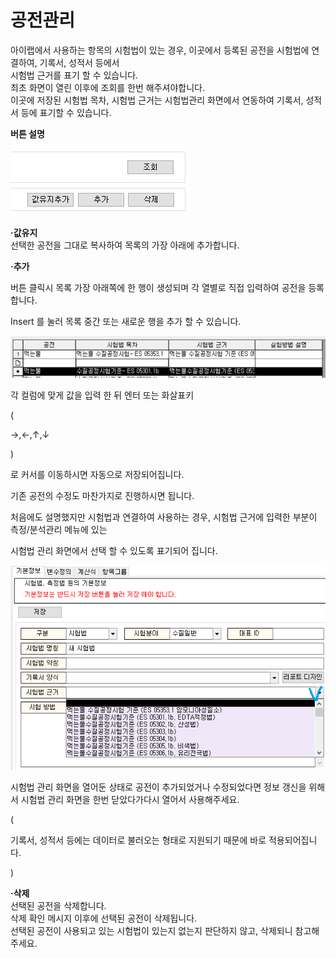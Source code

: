 # 공전관리

아이랩에서 사용하는 항목의 시험법이 있는 경우, 이곳에서 등록된 공전을 시험법에 연결하여, 기록서, 성적서 등에서  
시험법 근거를 표기 할 수 있습니다.  
최초 화면이 열린 이후에 조회를 한번 해주셔야합니다.  
이곳에 저장된 시험법 목차, 시험법 근거는 시험법관리 화면에서 연동하여 기록서, 성적서 등에 표기할 수 있습니다.

**버튼 설명**

![](../.gitbook/assets/49-4.png)

**·값유지**  
선택한 공전을 그대로 복사하여 목록의 가장 아래에 추가합니다.

**·추가**

버튼 클릭시 목록 가장 아래쪽에 한 행이 생성되며 각 열별로 직접 입력하여 공전을 등록합니다.

Insert 를 눌러 목록 중간 또는 새로운 행을 추가 할 수 있습니다.

![](../.gitbook/assets/50-1.png)

각 컬럼에 맞게 값을 입력 한 뒤 엔터 또는 화살표키

\(

→,←,↑,↓

\)

로 커서를 이동하시면 자동으로 저장되어집니다.

기존 공전의 수정도 마찬가지로 진행하시면 됩니다.

처음에도 설명했지만 시험법과 연결하여 사용하는 경우, 시험법 근거에 입력한 부분이 측정/분석관리 메뉴에 있는

시험법 관리 화면에서 선택 할 수 있도록 표기되어 집니다.

![](../.gitbook/assets/51%20%287%29.png)

시험법 관리 화면을 열어둔 상태로 공전이 추가되었거나 수정되었다면 정보 갱신을 위해서 시험법 관리 화면을 한번 닫았다가다시 열어서 사용해주세요.

\(

기록서, 성적서 등에는 데이터로 불러오는 형태로 지원되기 때문에 바로 적용되어집니다.

\)

**·삭제**  
선택된 공전을 삭제합니다.  
삭제 확인 메시지 이후에 선택된 공전이 삭제됩니다.  
선택된 공전이 사용되고 있는 시험법이 있는지 없는지 판단하지 않고, 삭제되니 참고해주세요.


